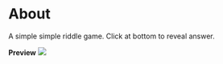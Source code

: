# About
A simple simple riddle game. Click at bottom to reveal answer.

<b>Preview</b>
<img src="https://i.imgur.com/zeyuBRN.png"/>
